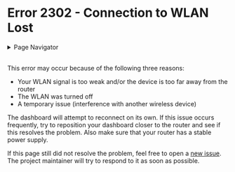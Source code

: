 # Error 2302 - Connection to WLAN Lost

<details>
<summary>Page Navigator</summary>
<ul style="list-style: '▶  '"><li><a href="../">Main Page</a></li>
<li><a href="../errors">Error Pages</a></li>
<li><a href="https://github.com/smolinde/iot-dashboard/issues">Other Issues</a></li></ul>
</details><br>

This error may occur because of the following three reasons:
- Your WLAN signal is too weak and/or the device is too far away from the router
- The WLAN was turned off
- A temporary issue (interference with another wireless device)

The dashboard will attempt to reconnect on its own. If this issue occurs frequently, try to reposition your dashboard closer to the router and see if this resolves the problem. Also make sure that your router has a stable power supply.

If this page still did not resolve the problem, feel free to open a [new issue](https://github.com/smolinde/iot-dashboard/issues/new?template=BLANK_ISSUE). The project maintainer will try to respond to it as soon as possible.